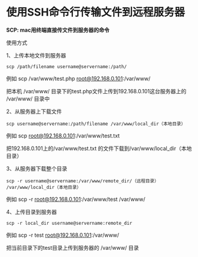 # 使用SSH命令行传输文件到远程服务器

**SCP: mac用终端直接传文件到服务器的命令**

使用方式

1、上传本地文件到服务器

```
scp /path/filename username@servername:/path/
```

例如 scp /var/www/test.php root@192.168.0.101:/var/www/

把本机 /var/www/ 目录下的test.php文件上传到192.168.0.101这台服务器上的 /var/www/ 目录中

2、从服务器上下载文件

```
scp username@servername:/path/filename /var/www/local_dir（本地目录）
```

例如 scp root@192.168.0.101:/var/www/test.txt 

把192.168.0.101上的/var/www/test.txt 的文件下载到/var/www/local_dir（本地目录）

3、从服务器下载整个目录

```
scp -r username@servername:/var/www/remote_dir/（远程目录） /var/www/local_dir（本地目录）
```

例如 scp -r root@192.168.0.101:/var/www/test /var/www/

4、上传目录到服务器

```
scp -r local_dir username@servername:remote_dir
```

例如 scp -r test root@192.168.0.101:/var/www/ 

把当前目录下的test目录上传到服务器的 /var/www/ 目录